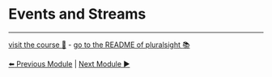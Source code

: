Events and Streams
==================

***
[visit the course :rocket:](http://www.pluralsight.com/courses/node-intro) - [go to the README of pluralsight :books:](../README.md)

[:arrow_left: Previous Module](modules_require_npm.md) | [Next Module :arrow_forward:](local_system.md)
